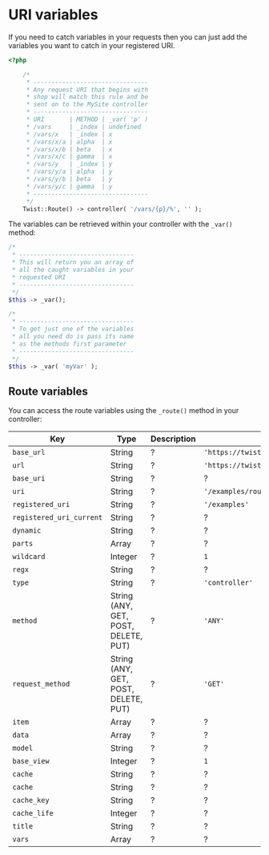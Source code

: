 # URI variables

If you need to catch variables in your requests then you can just add the variables you want to catch in your registered URI.

```php
<?php

    /*
     * --------------------------------
     * Any request URI that begins with
     * shop will match this rule and be
     * sent on to the MySite controller
     * --------------------------------
     * URI       | METHOD | _var( 'p' )
     * /vars     | _index | undefined
     * /vars/x   | _index | x
     * /vars/x/a | alpha  | x
     * /vars/x/b | beta   | x
     * /vars/x/c | gamma  | x
     * /vars/y   | _index | y
     * /vars/y/a | alpha  | y
     * /vars/y/b | beta   | y
     * /vars/y/c | gamma  | y
     * --------------------------------
     */
    Twist::Route() -> controller( '/vars/{p}/%', '' );
```

The variables can be retrieved within your controller with the `_var()` method:

```php
/*
 * --------------------------------
 * This will return you an array of
 * all the caught variables in your
 * requested URI
 * --------------------------------
 */
$this -> _var();

/*
 * --------------------------------
 * To get just one of the variables
 * all you need do is pass its name
 * as the methods first parameter
 * --------------------------------
 */
$this -> _var( 'myVar' );
```

## Route variables

You can access the route variables using the `_route()` method in your controller:

| Key                      | Type                                 | Description | Example |
| ------------------------ | ------------------------------------ | ----------- | ------- |
| `base_url`               | String                               | ? | `'https://twistphp.com'` |
| `url`                    | String                               | ? | `'https://twistphp.com/examples/routes/variables'` |
| `base_uri`               | String                               | ? | ? |
| `uri`                    | String                               | ? | `'/examples/routes/variables'` |
| `registered_uri`         | String                               | ? | `'/examples'` |
| `registered_uri_current` | String                               | ? | ? |
| `dynamic`                | String                               | ? | ? |
| `parts`                  | Array                                | ? | ? |
| `wildcard`               | Integer                              | ? | `1` |
| `regx`                   | String                               | ? | ? |
| `type`                   | String                               | ? | `'controller'` |
| `method`                 | String (ANY, GET, POST, DELETE, PUT) | ? | `'ANY'` |
| `request_method`         | String (ANY, GET, POST, DELETE, PUT) | ? | `'GET'` |
| `item`                   | Array                                | ? | ? |
| `data`                   | Array                                | ? | ? |
| `model`                  | String                               | ? | ? |
| `base_view`              | Integer                              | ? | `1` |
| `cache`                  | String                               | ? | ? |
| `cache`                  | String                               | ? | ? |
| `cache_key`              | String                               | ? | ? |
| `cache_life`             | Integer                              | ? | ? |
| `title`                  | String                               | ? | ? |
| `vars`                   | Array                                | ? | ? |